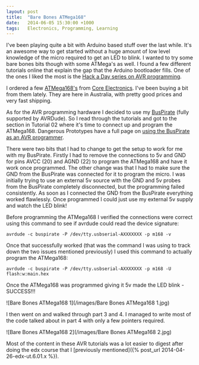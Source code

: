 ```yaml
---
layout: post
title:  "Bare Bones ATMega168"
date:   2014-06-05 15:30:00 +1000
tags:   Electronics, Programming, Learning
---
```


I've been playing quite a bit with Arduino based stuff over the last while.  It's an awesome way to get started without a huge amount of low level knowledge of the micro required to get an LED to blink.  I wanted to try some bare bones bits though with some ATMega's as well.   I found a few different tutorials online that explain the gap that the Arduino bootloader fills.  One of the ones I liked the most is the [Hack a Day series on AVR programming](http://hackaday.com/2010/10/23/avr-programming-introduction/).

I ordered a few [ATMega168's](https://core-electronics.com.au/store/index.php/atmega168-atmel-avr-microcontroller.html/?acc=34173cb38f07f89ddbebc2ac9128303f) from [Core Electronics](https://core-electronics.com.au/store/index.php?acc=34173cb38f07f89ddbebc2ac9128303f).  I've been buying a bit from them lately.  They are here in Australia, with pretty good prices and very fast shipping.

As for the AVR programming hardware I decided to use my [BusPirate](http://dangerousprototypes.com/docs/Bus_Pirate) (fully supported by AVRDude).
So I read through the tutorials and got to the section in Tutorial 02 where it's time to connect up and program the ATMega168.  Dangerous Prototypes have a full page on [using the BusPirate as an AVR programmer](http://dangerousprototypes.com/docs/Bus_Pirate_AVR_Programming).

There were two bits that I had to change to get the setup to work for me with my BusPirate.  Firstly I had to remove the connections to 5v and GND for pins AVCC (20) and AGND (22) to program the ATMega168 and have it work once programmed.  The other change was that I had to make sure the GND from the BusPirate was connected for it to program the micro.  I was initially trying to use an external 5v source with the GND and 5v probes from the BusPirate completely disconnected, but the programming failed consistently.  As soon as I connected the GND from the BusPirate everything worked flawlessly.  Once programmed I could just use my external 5v supply and watch the LED blink!

Before programming the ATMega168 I verified the connections were correct using this command to see if avrdude could read the device signature:

`avrdude -c buspirate -P /dev/tty.usbserial-AXXXXXXX -p m168 -v`

Once that successfully worked (that was the command I was using to track down the two issues mentioned previously) I used this command to actually program the ATMega168:

`avrdude -c buspirate -P /dev/tty.usbserial-AXXXXXXX -p m168 -U flash:w:main.hex`

Once the ATMega168 was programmed giving it 5v made the LED blink - SUCCESS!!!

![Bare Bones ATMega168 1](/images/Bare Bones ATMega168 1.jpg)

I then went on and walked through part 3 and 4.  I managed to write most of the code talked about in part 4 with only a few pointers required.

![Bare Bones ATMega168 2](/images/Bare Bones ATMega168 2.jpg)

Most of the content in these AVR tutorials was a lot easier to digest after doing the edx course that I [previously mentioned]({% post_url 2014-04-26-edx-ut.6.01.x %}).  